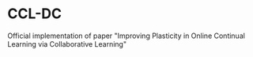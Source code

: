 # CCL-DC
Official implementation of paper "Improving Plasticity in Online Continual Learning via Collaborative Learning"
